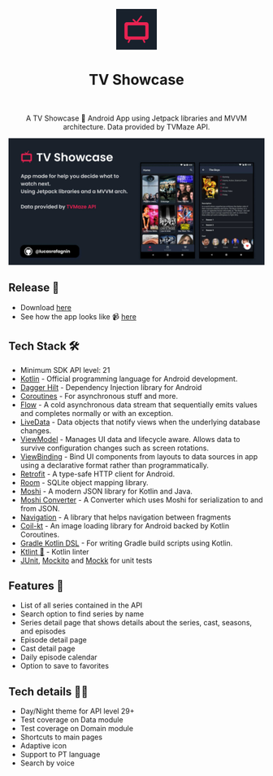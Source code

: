 
<p align="center"><img src="assets/img_app.png" width="80" /></p>
<h1 align="center">TV Showcase</h1></br>

<p align="center">  
A TV Showcase 🍿 Android App using Jetpack libraries and MVVM architecture. Data provided by TVMaze API.<br>
</p>

![Cover](https://github.com/lucasrafagnin/tv-showcase/blob/master/assets/cover.jpg)

## Release 🚀
- Download [here](https://github.com/lucasrafagnin/tv-showcase/releases/tag/v1.0)
- See how the app looks like 📹 [here](https://www.youtube.com/watch?v=hSYgi45N5zY)

## Tech Stack 🛠
- Minimum SDK API level: 21
- [Kotlin](https://kotlinlang.org/) - Official programming language for Android development.
- [Dagger Hilt](https://dagger.dev/hilt/) - Dependency Injection library for Android
- [Coroutines](https://kotlinlang.org/docs/reference/coroutines-overview.html) - For asynchronous stuff and more.
- [Flow](https://developer.android.com/kotlin/flow) - A cold asynchronous data stream that sequentially emits values and completes normally or with an exception.
- [LiveData](https://developer.android.com/topic/libraries/architecture/livedata) - Data objects that notify views when the underlying database changes.
- [ViewModel](https://developer.android.com/topic/libraries/architecture/viewmodel) - Manages UI data and lifecycle aware. Allows data to survive configuration changes such as screen rotations.
- [ViewBinding](https://developer.android.com/topic/libraries/view-binding) - Bind UI components from layouts to data sources in app using a declarative format rather than programmatically.
- [Retrofit](https://square.github.io/retrofit/) - A type-safe HTTP client for Android.
- [Room](https://developer.android.com/topic/libraries/architecture/room) - SQLite object mapping library.
- [Moshi](https://github.com/square/moshi) - A modern JSON library for Kotlin and Java.
- [Moshi Converter](https://github.com/square/retrofit/tree/master/retrofit-converters/moshi) - A Converter which uses Moshi for serialization to and from JSON.
- [Navigation](https://developer.android.com/guide/navigation) - A library that helps navigation between fragments
- [Coil-kt](https://coil-kt.github.io/coil/) - An image loading library for Android backed by Kotlin Coroutines.
- [Gradle Kotlin DSL](https://docs.gradle.org/current/userguide/kotlin_dsl.html) - For writing Gradle build scripts using Kotlin.
- [Ktlint 💅](https://github.com/pinterest/ktlint) - Kotlin linter
- [JUnit](https://developer.android.com/jetpack/androidx/releases/test?hl=pt-br), [Mockito](https://site.mockito.org/) and [Mockk](https://mockk.io/) for unit tests

## Features 🔖
- List of all series contained in the API
- Search option to find series by name
- Series detail page that shows details about the series, cast, seasons, and episodes
- Episode detail page
- Cast detail page
- Daily episode calendar
- Option to save to favorites

## Tech details 🧑‍🔬
- Day/Night theme for API level 29+
- Test coverage on Data module
- Test coverage on Domain module
- Shortcuts to main pages
- Adaptive icon
- Support to PT language
- Search by voice
